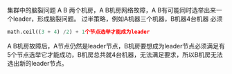 集群中的脑裂问题
A B 两个机房，A  B机房网络故障，A  B有可能同时选举出来一个leader，形成脑裂问题。
过半策略，例如A机器三个机器，B机器4台机器
必须
```python
math.ceil((3 + 4) /2) + 1个节点选举才能成为leader
```
A B机房故障后，A节点仍然是leader节点，B机房要想成为leader节点必须满足有5个节点选举它才能成功，B机房总共就4台机器，无法满足要求，所以B机房无法选出新的leader节点。
